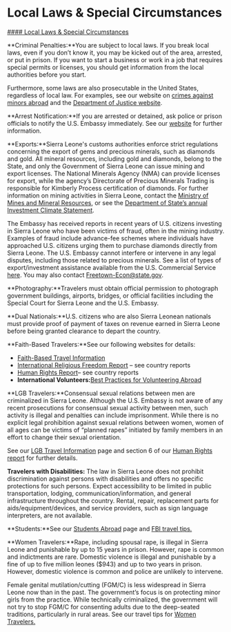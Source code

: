 # Local Laws & Special Circumstances

[#### Local Laws & Special Circumstances](javascript:void(0); "Local Laws & Special Circumstances")

**Criminal Penalties:**You are subject to local laws. If you break local laws, even if you don’t know it, you may be kicked out of the area, arrested, or put in prison. If you want to start a business or work in a job that requires special permits or licenses, you should get information from the local authorities before you start.

Furthermore, some laws are also prosecutable in the United States, regardless of local law. For examples, see our website on [crimes against minors abroad](https://travel.state.gov/content/travel/en/international-travel/emergencies/arrest-detention/crimes-against-minors.html) and the [Department of Justice website](https://www.justice.gov/archives/jm/criminal-resource-manual-1617-extraterritorial-criminal-jurisdiction-18-usc-112-878-970-1116).

**Arrest Notification:**If you are arrested or detained, ask police or prison officials to notify the U.S. Embassy immediately. See our [website](https://travel.state.gov/content/travel/en/international-travel/emergencies/arrest-detention.html) for further information.

**Exports:**Sierra Leone's customs authorities enforce strict regulations concerning the export of gems and precious minerals, such as diamonds and gold. All mineral resources, including gold and diamonds, belong to the State, and only the Government of Sierra Leone can issue mining and export licenses. The National Minerals Agency (NMA) can provide licenses for export, while the agency’s Directorate of Precious Minerals Trading is responsible for Kimberly Process certification of diamonds. For further information on mining activities in Sierra Leone, contact the [Ministry of Mines and Mineral Resources](https://www.nma.gov.sl/), or see the [Department of State’s annual Investment Climate Statement](https://www.state.gov/investment-climate-statements/).

The Embassy has received reports in recent years of U.S. citizens investing in Sierra Leone who have been victims of fraud, often in the mining industry. Examples of fraud include advance-fee schemes where individuals have approached U.S. citizens urging them to purchase diamonds directly from Sierra Leone. The U.S. Embassy cannot interfere or intervene in any legal disputes, including those related to precious minerals. See a list of types of export/investment assistance available from the U.S. Commercial Service [here](https://www.trade.gov/all-services). You may also contact Freetown-Econ@state.gov.

**Photography:**Travelers must obtain official permission to photograph government buildings, airports, bridges, or official facilities including the Special Court for Sierra Leone and the U.S. Embassy.

**Dual Nationals:**U.S. citizens who are also Sierra Leonean nationals must provide proof of payment of taxes on revenue earned in Sierra Leone before being granted clearance to depart the country.

**Faith-Based Travelers:**See our following websites for details:

* [Faith-Based Travel Information](https://travel.state.gov/content/travel/en/international-travel/before-you-go/travelers-with-special-considerations/faith-based-travel.html)
* [International Religious Freedom Report](https://www.state.gov/reports/2019-report-on-international-religious-freedom/) – see country reports
* [Human Rights Report](https://www.state.gov/reports/2019-country-reports-on-human-rights-practices/)– see country reports
* **International Volunteers:**[Best Practices for Volunteering Abroad](https://travel.state.gov/content/travel/en/international-travel/before-you-go/travelers-with-special-considerations/volunteering-abroad.html)

**LGB Travelers:**Consensual sexual relations between men are criminalized in Sierra Leone. Although the U.S. Embassy is not aware of any recent prosecutions for consensual sexual activity between men, such activity is illegal and penalties can include imprisonment. While there is no explicit legal prohibition against sexual relations between women, women of all ages can be victims of “planned rapes” initiated by family members in an effort to change their sexual orientation.

See our [LGB Travel Information](https://travel.state.gov/content/travel/en/international-travel/before-you-go/travelers-with-special-considerations/lgbti.html) page and section 6 of our [Human Rights report](https://www.state.gov/reports-bureau-of-democracy-human-rights-and-labor/country-reports-on-human-rights-practices/) for further details.

**Travelers with Disabilities:** The law in Sierra Leone does not prohibit discrimination against persons with disabilities and offers no specific protections for such persons. Expect accessibility to be limited in public transportation, lodging, communication/information, and general infrastructure throughout the country. Rental, repair, replacement parts for aids/equipment/devices, and service providers, such as sign language interpreters, are not available.

**Students:**See our [Students Abroad](https://travel.state.gov/content/travel/en/international-travel/before-you-go/travelers-with-special-considerations/students.html) page and [FBI travel tips.](https://ucr.fbi.gov/investigate/counterintelligence/student-brochure)

**Women Travelers:**Rape, including spousal rape, is illegal in Sierra Leone and punishable by up to 15 years in prison. However, rape is common and indictments are rare. Domestic violence is illegal and punishable by a fine of up to five million leones ($943) and up to two years in prison. However, domestic violence is common and police are unlikely to intervene.

Female genital mutilation/cutting (FGM/C) is less widespread in Sierra Leone now than in the past. The government’s focus is on protecting minor girls from the practice. While technically criminalized, the government will not try to stop FGM/C for consenting adults due to the deep-seated traditions, particularly in rural areas. See our travel tips for [Women Travelers.](https://travel.state.gov/content/travel/en/international-travel/before-you-go/travelers-with-special-considerations/women-travelers.html)